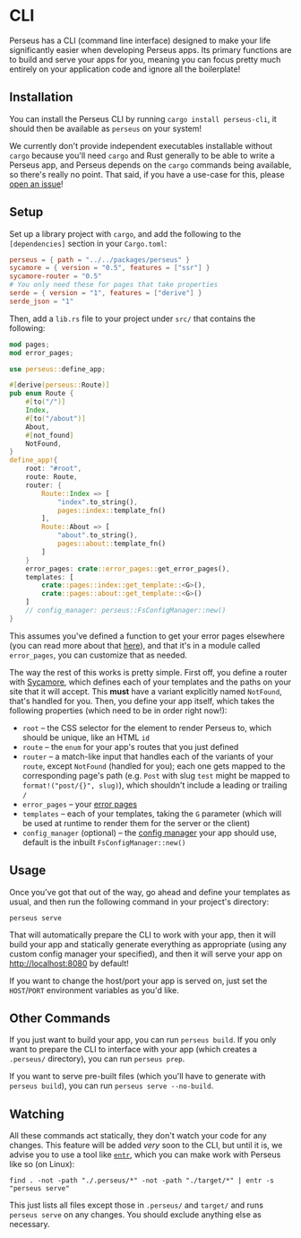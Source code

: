 # CLI

Perseus has a CLI (command line interface) designed to make your life significantly easier when developing Perseus apps. Its primary functions are to build and serve your apps for you, meaning you can focus pretty much entirely on your application code and ignore all the boilerplate!

## Installation

You can install the Perseus CLI by running `cargo install perseus-cli`, it should then be available as `perseus` on your system!

We currently don't provide independent executables installable without `cargo` because you'll need `cargo` and Rust generally to be able to write a Perseus app, and Perseus depends on the `cargo` commands being available, so there's really no point. That said, if you have a use-case for this, please [open an issue](https://github.com/arctic-hen7/perseus/issues/new/choose)!

## Setup

Set up a library project with `cargo`, and add the following to the `[dependencies]` section in your `Cargo.toml`:

```toml
perseus = { path = "../../packages/perseus" }
sycamore = { version = "0.5", features = ["ssr"] }
sycamore-router = "0.5"
# You only need these for pages that take properties
serde = { version = "1", features = ["derive"] }
serde_json = "1"
```

Then, add a `lib.rs` file to your project under `src/` that contains the following:

```rust
mod pages;
mod error_pages;

use perseus::define_app;

#[derive(perseus::Route)]
pub enum Route {
    #[to("/")]
    Index,
    #[to("/about")]
    About,
    #[not_found]
    NotFound,
}
define_app!{
    root: "#root",
    route: Route,
    router: {
        Route::Index => [
            "index".to_string(),
            pages::index::template_fn()
        ],
        Route::About => [
            "about".to_string(),
            pages::about::template_fn()
        ]
    }
    error_pages: crate::error_pages::get_error_pages(),
    templates: [
        crate::pages::index::get_template::<G>(),
        crate::pages::about::get_template::<G>()
    ]
    // config_manager: perseus::FsConfigManager::new()
}
```

This assumes you've defined a function to get your error pages elsewhere (you can read more about that [here](error_pages.md)), and that it's in a module called `error_pages`, you can customize that as needed.

The way the rest of this works is pretty simple. First off, you define a router with [Sycamore](https://sycamore-rs.netlify.app/docs/advanced/routing), which defines each of your templates and the paths on your site that it will accept. This **must** have a variant explicitly named `NotFound`, that's handled for you. Then, you define your app itself, which takes the following properties (which need to be in order right now!):

-   `root` – the CSS selector for the element to render Perseus to, which should be unique, like an HTML `id`
-   `route` – the `enum` for your app's routes that you just defined
-   `router` – a match-like input that handles each of the variants of your `route`, except `NotFound` (handled for you); each one gets mapped to the corresponding page's path (e.g. `Post` with slug `test` might be mapped to `format!("post/{}", slug)`), which shouldn't include a leading or trailing `/`
-   `error_pages` – your [error pages](error_pages.md)
-   `templates` – each of your templates, taking the `G` parameter (which will be used at runtime to render them for the server or the client)
-   `config_manager` (optional) – the [config manager](config_manager.md) your app should use, default is the inbuilt `FsConfigManager::new()`

## Usage

Once you've got that out of the way, go ahead and define your templates as usual, and then run the following command in your project's directory:

```
perseus serve
```

That will automatically prepare the CLI to work with your app, then it will build your app and statically generate everything as appropriate (using any custom config manager your specified), and then it will serve your app on <http://localhost:8080> by default!

If you want to change the host/port your app is served on, just set the `HOST`/`PORT` environment variables as you'd like.

## Other Commands

If you just want to build your app, you can run `perseus build`. If you only want to prepare the CLI to interface with your app (which creates a `.perseus/` directory), you can run `perseus prep`.

If you want to serve pre-built files (which you'll have to generate with `perseus build`), you can run `perseus serve --no-build`.

## Watching

All these commands act statically, they don't watch your code for any changes. This feature will be added _very_ soon to the CLI, but until it is, we advise you to use a tool like [`entr`](https://github.com/eradman/entr), which you can make work with Perseus like so (on Linux):

```
find . -not -path "./.perseus/*" -not -path "./target/*" | entr -s "perseus serve"
```

This just lists all files except those in `.perseus/` and `target/` and runs `perseus serve` on any changes. You should exclude anything else as necessary.
